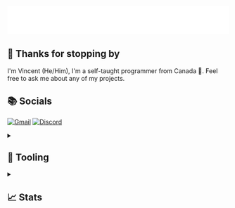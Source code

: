 <!--- Thanks to LlamaLad7 for the inspiration! https://github.com/LlamaLad7/LlamaLad7 --->

<h3>

![Vincent](header.svg)

</h3>

## 👋 Thanks for stopping by

I'm Vincent (He/Him), I'm a self-taught programmer from Canada 🍁. Feel free to ask me about any of my projects.

## 📚 Socials

[![Gmail](https://img.shields.io/badge/itsp34r1-%40gmail.com-%23EA4335?style=for-the-badge&logo=gmail&logoColor=white)](mailto:itsp34r1@gmail.com)
[![Discord](https://img.shields.io/badge/pear1__-5865F2?style=for-the-badge&logo=discord&logoColor=white)](https://discordapp.com/users/439932847105507339)

<details>
    <summary><h2>🔨 Tooling</h2></summary>

## 🌠 What I use

<div style="display: flex">
    <!-- https://github.com/devicons/devicon/tree/master/icons -->
    <!-- Languages -->
    <img height="40" src="https://cdn.jsdelivr.net/gh/devicons/devicon/icons/rust/rust-original.svg">
    <img height="40" src="https://cdn.jsdelivr.net/gh/devicons/devicon/icons/godot/godot-original.svg">
    <img height="40" src="https://cdn.jsdelivr.net/gh/devicons/devicon/icons/go/go-original.svg">
    <img height="40" src="https://cdn.jsdelivr.net/gh/devicons/devicon/icons/html5/html5-original.svg">
    <img height="40" src="https://cdn.jsdelivr.net/gh/devicons/devicon/icons/css3/css3-original.svg">
    <img height="40" src="https://cdn.jsdelivr.net/gh/devicons/devicon/icons/javascript/javascript-original.svg">
    <img height="40" src="https://cdn.jsdelivr.net/gh/devicons/devicon/icons/typescript/typescript-original.svg">
    <!-- Frameworks -->
    <img height="40" src="https://avatars.githubusercontent.com/u/118319153?s=200">
    <img height="40" src="https://cdn.jsdelivr.net/gh/devicons/devicon/icons/tauri/tauri-original.svg">
    <img height="40" src="https://cdn.jsdelivr.net/gh/devicons/devicon/icons/astro/astro-original.svg">
    <img height="40" src="https://cdn.jsdelivr.net/gh/devicons/devicon/icons/vuejs/vuejs-original.svg">
    <img height="40" src="https://cdn.jsdelivr.net/gh/devicons/devicon/icons/svelte/svelte-original.svg">
    <!-- Tools -->
    <img height="40" src="https://user-images.githubusercontent.com/63104422/178288469-ddb93ca9-5827-45b3-9cc7-450368984bea.svg">
    <img height="40" src="https://cdn.jsdelivr.net/gh/devicons/devicon/icons/vscode/vscode-original.svg">
    <img height="40" src="https://cdn.jsdelivr.net/gh/devicons/devicon/icons/git/git-original.svg">
    <img height="40" src="https://cdn.jsdelivr.net/gh/devicons/devicon/icons/github/github-original.svg">
    <img height="40" src="https://cdn.jsdelivr.net/gh/devicons/devicon/icons/githubactions/githubactions-original.svg">
</div>

## What I'm learning

<div style="display: flex">
    <!-- Languages -->
    <img height="40" src="https://cdn.jsdelivr.net/gh/devicons/devicon/icons/cplusplus/cplusplus-original.svg">
    <img height="40" src="https://cdn.jsdelivr.net/gh/devicons/devicon/icons/zig/zig-original.svg">
    <img height="40" src="https://cdn.jsdelivr.net/gh/devicons/devicon/icons/lua/lua-original.svg">
    <!-- Tools -->
    <img height="40" src="https://cdn.jsdelivr.net/gh/devicons/devicon/icons/docker/docker-original.svg">
    <img height="40" src="https://cdn.jsdelivr.net/gh/devicons/devicon/icons/nixos/nixos-original.svg">
</div>

## My Favourite

- Licenses
    - [MIT](https://choosealicense.com/licenses/mit/)
    - [Unlicense](https://choosealicense.com/licenses/unlicense/)
- Browser  - [Firefox](https://www.mozilla.org/en-US/firefox/new/)
- Editor   - [Neovim](https://neovim.io/)
- Languages
    - [Rust](https://www.rust-lang.org/)
    - [Go](https://go.dev/)
    - [Zig](https://ziglang.org/)

</details>

<details>
    <summary><h2>📈 Stats</h2></summary>

![GitHub Stats](https://github-readme-stats.vercel.app/api?username=P34R1&count_private=true&theme=dracula&show_icons=true)

<!--START_SECTION:waka-->
<!--END_SECTION:waka-->
</details>
